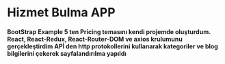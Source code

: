<h1>Hizmet Bulma APP</h1>

<h4><p>
BootStrap Example 5 ten Pricing temasını kendi projemde oluşturdum.
React, React-Redux, React-Router-DOM ve axios krulumunu gerçekleştirdim
APİ den  http protokollerini kullanarak kategoriler ve blog bilgilerini çekerek sayfalandırılma yapıldı 
</p></h4>